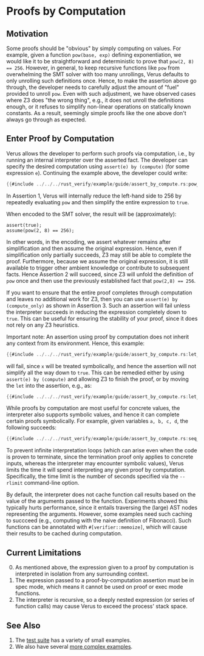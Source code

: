 # Proofs by Computation

## Motivation
Some proofs should be "obvious" by simply computing on values.  For example,
given a function `pow(base, exp)` defining exponentiation, we would like it to
be straightforward and deterministic to prove that `pow(2, 8) == 256`.
However, in general, to keep recursive functions like `pow` from overwhelming
the SMT solver with too many unrollings, Verus defaults to only unrolling such
definitions once.  Hence, to make the assertion above go through, the developer
needs to carefully adjust the amount of "fuel" provided to unroll `pow`.  Even
with such adjustment, we have observed cases where Z3 does "the wrong thing",
e.g., it does not unroll the definitions enough, or it refuses to simplify
non-linear operations on statically known constants.  As a result, seemingly
simple proofs like the one above don't always go through as expected.

## Enter Proof by Computation

Verus allows the developer to perform such proofs via computation, i.e.,
by running an internal interpreter over the asserted fact.  The developer
can specify the desired computation using `assert(e) by (compute)` (for some
expression `e`).  Continuing the example above, the developer could
write:

```rust
{{#include ../../../rust_verify/example/guide/assert_by_compute.rs:pow_concrete}}
```

In Assertion 1, Verus will internally reduce the left-hand side to 256 by repeatedly evaluating
`pow` and then simplify the entire expression to `true`.

When encoded to the SMT solver, the result will be (approximately):
```
assert(true);
assume(pow(2, 8) == 256);
```
In other words, in the encoding, we assert whatever remains after
simplification and then assume the original expression.  Hence, even if
simplification only partially succeeds, Z3 may still be able to complete the
proof.  Furthermore, because we assume the original expression, it is still
available to trigger other ambient knowledge or contribute to subsequent facts.
Hence Assertion 2 will succeed, since Z3 will unfold the definition of `pow`
once and then use the previously established fact that `pow(2,8) == 256`.

If you want to ensure that the entire proof completes through computation and
leaves no additional work for Z3, then you can use `assert(e) by
(compute_only)` as shown in Assertion 3.  Such an assertion will fail unless
the interpreter succeeds in reducing the expression completely down to `true`.
This can be useful for ensuring the stability of your proof, since it does not
rely on any Z3 heuristics.

Important note: An assertion using proof by computation does not inherit any context
from its environment.  Hence, this example:

```rust
{{#include ../../../rust_verify/example/guide/assert_by_compute.rs:let_fails}}
```

will fail, since `x` will be treated symbolically, and hence the assertion will
not simplify all the way down to `true`.  This can be remedied either
by using `assert(e) by (compute)` and allowing Z3 to finish the proof, or by moving 
the `let` into the assertion, e.g., as:

```rust
{{#include ../../../rust_verify/example/guide/assert_by_compute.rs:let_passes}}
```

While proofs by computation are most useful for concrete values, the interpreter
also supports symbolic values, and hence it can complete certain proofs 
symbolically.  For example, given variables `a, b, c, d`, the following succeeds:

```rust
{{#include ../../../rust_verify/example/guide/assert_by_compute.rs:seq_example}}
```

To prevent infinite interpretation loops (which can arise even when the code is
proven to terminate, since the termination proof only applies to concrete
inputs, whereas the interpreter may encounter symbolic values), Verus limits
the time it will spend interpreting any given proof by computation.
Specifically, the time limit is the number of seconds specified via the
`--rlimit` command-line option.

By default, the interpreter does not cache function call results based on the 
value of the arguments passed to the function.  Experiments showed this typically
hurts performance, since it entails traversing the (large) AST nodes representing
the arguments.  However, some examples need such caching to succceed (e.g., computing
with the naive definition of Fibonacci).  Such functions can be annotated with
`#[verifier::memoize]`, which will cause their results to be cached during computation.

## Current Limitations

0. As mentioned above, the expression given to a proof by computation is
   interpreted in isolation from any surrounding context.
1. The expression passed to a proof-by-computation assertion must be in spec mode,
   which means it cannot be used on proof or exec mode functions.
2. The interpreter is recursive, so a deeply nested expression (or
   series of function calls) may cause Verus to exceed the process'
   stack space.

## See Also

1. The [test suite](https://github.com/verus-lang/verus/blob/main/source/rust_verify_test/tests/assert_by_compute.rs) has a variety of small examples.
2. We also have several [more complex examples](https://github.com/verus-lang/verus/blob/main/source/rust_verify/example/assert_by_compute.rs).
